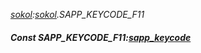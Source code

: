 _[sokol](../../modules/sokol/sokol-module.md):[sokol](../../modules/sokol/sokol-module.md).SAPP\_KEYCODE\_F11_
##### Const SAPP\_KEYCODE\_F11:[sapp_keycode](../../modules/sokol/sokol-sapp_keycode.md)
